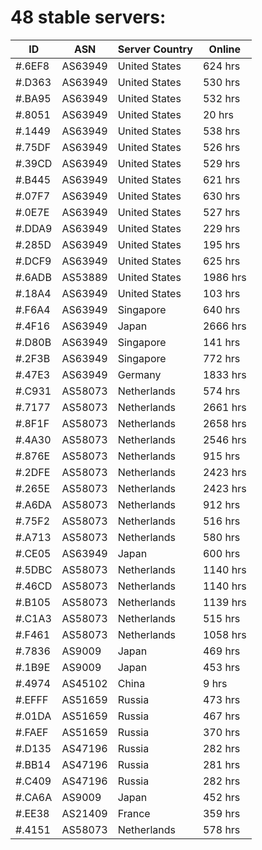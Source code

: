 # 48 stable servers:

| ID | ASN | Server Country | Online |
| ------ | ------ | ------ | ------ |
| #.6EF8 | AS63949 | United States | 624 hrs |
| #.D363 | AS63949 | United States | 530 hrs |
| #.BA95 | AS63949 | United States | 532 hrs |
| #.8051 | AS63949 | United States | 20 hrs |
| #.1449 | AS63949 | United States | 538 hrs |
| #.75DF | AS63949 | United States | 526 hrs |
| #.39CD | AS63949 | United States | 529 hrs |
| #.B445 | AS63949 | United States | 621 hrs |
| #.07F7 | AS63949 | United States | 630 hrs |
| #.0E7E | AS63949 | United States | 527 hrs |
| #.DDA9 | AS63949 | United States | 229 hrs |
| #.285D | AS63949 | United States | 195 hrs |
| #.DCF9 | AS63949 | United States | 625 hrs |
| #.6ADB | AS53889 | United States | 1986 hrs |
| #.18A4 | AS63949 | United States | 103 hrs |
| #.F6A4 | AS63949 | Singapore | 640 hrs |
| #.4F16 | AS63949 | Japan | 2666 hrs |
| #.D80B | AS63949 | Singapore | 141 hrs |
| #.2F3B | AS63949 | Singapore | 772 hrs |
| #.47E3 | AS63949 | Germany | 1833 hrs |
| #.C931 | AS58073 | Netherlands | 574 hrs |
| #.7177 | AS58073 | Netherlands | 2661 hrs |
| #.8F1F | AS58073 | Netherlands | 2658 hrs |
| #.4A30 | AS58073 | Netherlands | 2546 hrs |
| #.876E | AS58073 | Netherlands | 915 hrs |
| #.2DFE | AS58073 | Netherlands | 2423 hrs |
| #.265E | AS58073 | Netherlands | 2423 hrs |
| #.A6DA | AS58073 | Netherlands | 912 hrs |
| #.75F2 | AS58073 | Netherlands | 516 hrs |
| #.A713 | AS58073 | Netherlands | 580 hrs |
| #.CE05 | AS63949 | Japan | 600 hrs |
| #.5DBC | AS58073 | Netherlands | 1140 hrs |
| #.46CD | AS58073 | Netherlands | 1140 hrs |
| #.B105 | AS58073 | Netherlands | 1139 hrs |
| #.C1A3 | AS58073 | Netherlands | 515 hrs |
| #.F461 | AS58073 | Netherlands | 1058 hrs |
| #.7836 | AS9009 | Japan | 469 hrs |
| #.1B9E | AS9009 | Japan | 453 hrs |
| #.4974 | AS45102 | China | 9 hrs |
| #.EFFF | AS51659 | Russia | 473 hrs |
| #.01DA | AS51659 | Russia | 467 hrs |
| #.FAEF | AS51659 | Russia | 370 hrs |
| #.D135 | AS47196 | Russia | 282 hrs |
| #.BB14 | AS47196 | Russia | 281 hrs |
| #.C409 | AS47196 | Russia | 282 hrs |
| #.CA6A | AS9009 | Japan | 452 hrs |
| #.EE38 | AS21409 | France | 359 hrs |
| #.4151 | AS58073 | Netherlands | 578 hrs |

